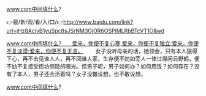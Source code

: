 www.com中间填什么?

👉最/新/观/看/入/口/👉http://www.baidu.com/link?url=jHz8AcivB1yuSpc8sJSrNM3GjOR6OSPiMLRbBTcVT1O&wd

www.com中间填什么?　　爱来，你便不复心寒;爱来，你便不复独立;爱来，你便不复淡漠;爱来，你便不复无言。
　　女子没听母亲的话，她领会，只有本人狠得下心，再不去见谁人人，再不回谁人家，生存便不妨如旁人一律过得闲云野鹤，便不妨不复接受街坊恻隐的眼光。但男子呢，男子如何办？如何用饭？如何存在？没有了本人，男子还会活着吗？女子没辙设想，也不敢设想。


www.com中间填什么?
